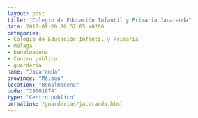 ```yaml
---
layout: post
title: "Colegio de Educación Infantil y Primaria Jacaranda"
date: 2017-09-20 20:57:05 +0200
categories:
- Colegio de Educación Infantil y Primaria
- malaga
- benalmadena
- Centro público
- guarderia
name: "Jacaranda"
province: "Málaga"
location: "Benalmadena"
code: "29001674"
type: "Centro público"
permalink: /guarderias/jacaranda.html
---
```

